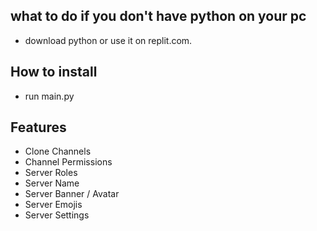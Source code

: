 ## what to do if you don't have python on your pc 
- download python or use it on replit.com.


## How to install 
- run main.py


## Features
- Clone Channels
- Channel Permissions
- Server Roles
- Server Name
- Server Banner / Avatar
- Server Emojis
- Server Settings 
